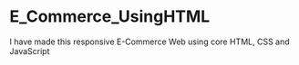 # E_Commerce_UsingHTML
I have made this responsive E-Commerce Web using core HTML, CSS and JavaScript
